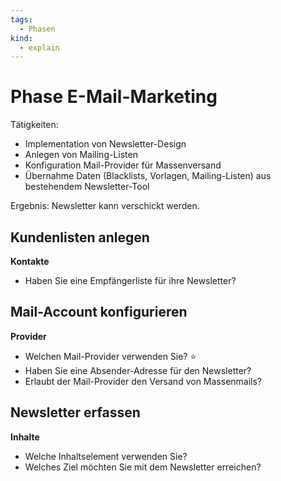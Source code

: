 ```yaml
---
tags:
  - Phasen
kind:
  - explain
---
```

# Phase E-Mail-Marketing

Tätigkeiten:

* Implementation von Newsletter-Design
* Anlegen von Mailing-Listen
* Konfiguration Mail-Provider für Massenversand
* Übernahme Daten (Blacklists, Vorlagen, Mailing-Listen) aus bestehendem Newsletter-Tool

Ergebnis: Newsletter kann verschickt werden.

## Kundenlisten anlegen

**Kontakte**

* Haben Sie eine Empfängerliste für ihre Newsletter?

## Mail-Account konfigurieren

**Provider**

* Welchen Mail-Provider verwenden Sie? ⭐
* Haben Sie eine Absender-Adresse für den Newsletter?
* Erlaubt der Mail-Provider den Versand von Massenmails?

## Newsletter erfassen

**Inhalte**

* Welche Inhaltselement verwenden Sie?
* Welches Ziel möchten Sie mit dem Newsletter erreichen?